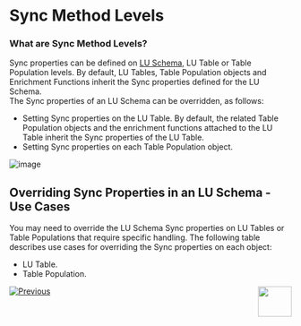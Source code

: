 # Sync Method Levels

### What are Sync Method Levels?

Sync properties can be defined on [LU Schema,](https://github.com/k2view-academy/K2View-Academy/wiki/Logical-Unit-Schema-Window) LU Table or Table Population levels. By default, LU Tables, Table Population objects and Enrichment Functions inherit the Sync properties defined for the LU Schema.\
The Sync properties of an LU Schema can be overridden, as follows:
* Setting Sync properties on the LU Table. By default, the related Table Population objects and the enrichment functions attached to the LU Table inherit the Sync properties of the LU Table.
* Setting Sync properties on each Table Population object. 

![image](https://k2vacademy.s3.amazonaws.com/Fabric/6_Sync/6_6_sync_levels.png)

## Overriding Sync Properties in an LU Schema - Use Cases

You may need to override the LU Schema Sync properties on LU Tables or Table Populations that require specific handling. The following table describes use cases for overriding the Sync properties on each object:
* LU Table.
* Table Population.

[![Previous](https://k2vacademy.s3.amazonaws.com/General/Previous.png)](https://github.com/k2view-academy/K2View-Academy/wiki/Decision-Function-Checks-and-Considerations-Table)[<img align="right" width="60" height="54" src="https://k2vacademy.s3.amazonaws.com/General/Next.png">](https://github.com/k2view-academy/K2View-Academy/wiki/Sync-Timeout)





 

